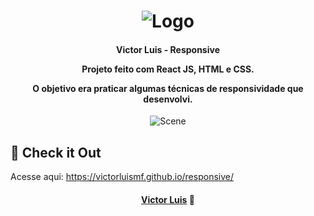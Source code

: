 <h1 align="center">
    <img alt="Logo" src="https://ik.imagekit.io/victorluismf/readme-github_DAZtazEcH.png?updatedAt=1638816851491" />
    <br>
</h1>

<h4 align="center">
  <p>Victor Luis - Responsive</p>
  
  <p>Projeto feito com React JS, HTML e CSS.</p>

  <p>O objetivo era praticar algumas técnicas de responsividade que desenvolvi.</p>
  
</h4>

<p align="center">
  <img alt="Scene" src="https://ik.imagekit.io/victorluismf/Responsive-Image_qziVxCAdyy.png?updatedAt=1638817885757">
</p>

## :rocket: Check it Out

Acesse aqui: https://victorluismf.github.io/responsive/

<h4 align="center">
    <a href="https://www.linkedin.com/in/victorluismf/" target="_blank">Victor Luis</a> 👋
</h4>
